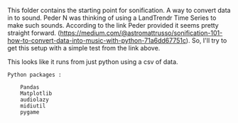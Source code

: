 This folder contains the starting point for sonification. A way to convert data in to sound. Peder N was 
thinking of using a LandTrendr Time Series to make such sounds. According to the link Peder provided it
seems pretty straight forward. (https://medium.com/@astromattrusso/sonification-101-how-to-convert-data-into-music-with-python-71a6dd67751c).
So, I'll try to get this setup with a simple test from the link above. 

This looks like it runs from just python using a csv of data. 

	Python packages :

		Pandas
		Matplotlib
		audiolazy
		midiutil
		pygame


	
			
